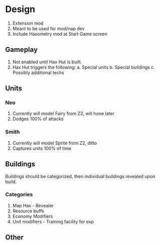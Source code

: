 # Design
1. Extension mod
2. Meant to be used for mod/nap dev
3. Include Haxometry mod at Start Game screen

## Gameplay
1. Not enabled until Hax Hut is built. 
2. Hax Hut triggers the following:
  a. Special units
  b. Special buildings
  c. Possibly additional techs

## Units
### Neo
1. Currently will model Fairy from Z2, will hone later
2. Dodges 100% of attacks

### Smith
1. Currently will model Sprite from Z2, ditto
2. Captures units 100% of time

## Buildings
Buildings should be categorized, then individual buildings revealed upon build. 

### Categories
1. Map Hax - Revealer
2. Resource buffs
3. Economy Modifiers
4. Unit modifiers - Training facility for exp

## Other
###
